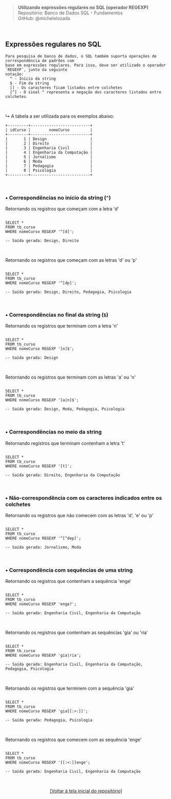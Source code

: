 > **Utilizando expressões regulares no SQL (operador REGEXP)**  
> Repositório: Banco de Dados SQL - Fundamentos  
> GitHub: @michelelozada
&nbsp;
     
&nbsp;  

## Expressões regulares no SQL 

```
Para pesquisa de banco de dados, o SQL também suporta operações de correspondência de padrões com 
base em expressões regulares. Para isso, deve ser utilizado o operador `REGEXP`, junto da seguinte 
notação:
  ^ - Início da string  
  $ - Fim da string  
  [] - Os caracteres ficam listados entre colchetes   
  [^] -	O sinal ^ representa a negação dos caracteres listados entre colchetes  
```

&nbsp;  

↳ A tabela a ser utilizada para os exemplos abaixo:
```
+---------+--------------------------+
| idCurso |        nomeCurso         |
+---------+--------------------------+
|       1 | Design                   |
|       2 | Direito                  |
|       3 | Engenharia Civil         |
|       4 | Engenharia da Computação |
|       5 | Jornalismo               |
|       6 | Moda                     |
|       7 | Pedagogia                |
|       8 | Psicologia               |
+---------+--------------------------+

```

&nbsp;
  
### • Correspondências no início da string (`^`)

 
Retornando os registros que começam com a letra 'd'
```mysql

SELECT * 
FROM tb_curso 
WHERE nomeCurso REGEXP '^[d]';

-- Saída gerada: Design, Direito
```

&nbsp;

Retornando os registros que começam com as letras 'd' ou 'p'
```mysql

SELECT * 
FROM tb_curso 
WHERE nomeCurso REGEXP '^[dp]';

-- Saída gerada: Design, Direito, Pedagogia, Psicologia
```

&nbsp;

### • Correspondências no final da string (`$`)

Retornando os registros que terminam com a letra 'n'
```mysql

SELECT * 
FROM tb_curso 
WHERE nomeCurso REGEXP '[n]$';

-- Saída gerada: Design
```

&nbsp;

Retornando os registros que terminam com as letras 'a' ou 'n'
```mysql

SELECT * 
FROM tb_curso 
WHERE nomeCurso REGEXP '[a|n]$';

-- Saída gerada: Design, Moda, Pedagogia, Psicologia
```

&nbsp;
  
### • Correspondências no  meio da string

Retornando registros que terminam contenham a letra 't'
```mysql

SELECT * 
FROM tb_curso 
WHERE nomeCurso REGEXP '[t]';

-- Saída gerada: Direito, Engenharia da Computação
```

&nbsp;  

### • Não-correspondência com os caracteres indicados entre os colchetes

Retornando os registros que não comecem com as letras 'd', 'e' ou 'p'
```mysql

SELECT * 
FROM tb_curso 
WHERE nomeCurso REGEXP '^[^dep]';

-- Saída gerada: Jornalismo, Moda
```

&nbsp;  

### • Correspondência com sequências de uma string

Retornando os registros que contenham a sequência 'enge'
```mysql

SELECT * 
FROM tb_curso 
WHERE nomeCurso REGEXP 'enge?';

-- Saída gerada: Engenharia Civil, Engenharia da Computação
```

&nbsp;  

Retornando os registros que contenham as sequências 'gia' ou 'ria'
```mysql

SELECT * 
FROM tb_curso 
WHERE nomeCurso REGEXP 'gia|ria';

-- Saída gerada: Engenharia Civil, Engenharia da Computação, Pedagogia, Psicologia
```

&nbsp;  

Retornando os registros que terminem com a sequência 'gia'
```mysql

SELECT * 
FROM tb_curso 
WHERE nomeCurso REGEXP 'gia[[:>:]]';

-- Saída gerada: Pedagogia, Psicologia
```

&nbsp;  

Retornando os registros que comecem com as sequência 'enge'
```mysql

SELECT * 
FROM tb_curso 
WHERE nomeCurso REGEXP '[[:<:]]enge'; 

-- Saída gerada: Engenharia Civil, Engenharia da Computação
```

&nbsp;

<div align="center">
<a href="https://github.com/michelelozada/SQL-Study-Notes">[Voltar à tela inicial do repositório]</a>
</div>